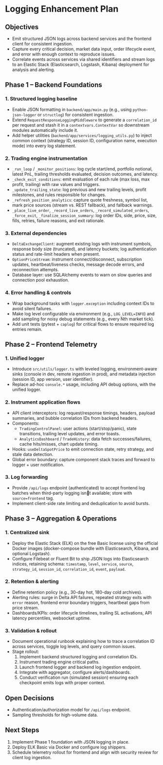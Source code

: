# Logging Enhancement Plan

## Objectives
- Emit structured JSON logs across backend services and the frontend client for consistent ingestion.
- Capture every critical decision, market data input, order lifecycle event, and error with enough context to reproduce issues.
- Correlate events across services via shared identifiers and stream logs to an Elastic Stack (Elasticsearch, Logstash, Kibana) deployment for analysis and alerting.

## Phase 1 – Backend Foundations

### 1. Structured logging baseline
- Enable JSON formatting in `backend/app/main.py` (e.g., using `python-json-logger` or `structlog`) for consistent ingestion.
- Extend `RequestResponseLoggingMiddleware` to generate a `correlation_id` per request and stash it in a `contextvars.ContextVar` so downstream modules automatically include it.
- Add helper utilities (`backend/app/services/logging_utils.py`) to inject common context (strategy ID, session ID, configuration name, execution mode) into every log statement.

### 2. Trading engine instrumentation
- `_run_loop` / `_monitor_positions`: log cycle start/end, portfolio notional, latest PnL, trailing thresholds evaluated, decision outcomes, and latency.
- `_check_exit_conditions`: emit evaluation of each rule (max loss, max profit, trailing) with raw values and triggers.
- `_update_trailing_state`: log previous and new trailing levels, profit milestones, and rules responsible for changes.
- `_refresh_position_analytics`: capture quote freshness, symbol list, mark price sources (stream vs. REST fallback), and fallback warnings.
- `_place_live_order`, `_record_live_orders`, `_record_simulated_orders`, `_force_exit`, `_finalize_session_summary`: log order IDs, side, price, size, fills, retries, failure reasons, and exit rationale.

### 3. External dependencies
- `DeltaExchangeClient`: augment existing logs with instrument symbols, response body size (truncated), and latency buckets; log authentication status and rate-limit headers when present.
- `OptionPriceStream`: instrument connect/disconnect, subscription updates, heartbeat/liveness checks, message decode errors, and reconnection attempts.
- Database layer: use SQLAlchemy events to warn on slow queries and connection pool exhaustion.

### 4. Error handling & controls
- Wrap background tasks with `logger.exception` including context IDs to avoid silent failures.
- Make log level configurable via environment (e.g., `LOG_LEVEL=INFO`) and add sampling for noisy debug statements (e.g., every Nth market tick).
- Add unit tests (pytest + `caplog`) for critical flows to ensure required log entries remain.

## Phase 2 – Frontend Telemetry

### 1. Unified logger
- Introduce `src/utils/logger.ts` with leveled logging, environment-aware sinks (console in dev, remote ingestion in prod), and metadata injection (session ID, app version, user identifier).
- Replace ad-hoc `console.*` usage, including API debug options, with the unified logger.

### 2. Instrument application flows
- API client interceptors: log request/response timings, headers, payload summaries, and bubble correlation IDs from backend headers.
- Components:
  - `TradingControlPanel`: user actions (start/stop/panic), state transitions, trailing level updates, and error toasts.
  - `AnalyticsDashboard` / `TradeHistory`: data fetch successes/failures, cache hits/misses, chart update timing.
- Hooks: `useDeltaSpotPrice` to emit connection state, retry strategy, and stale data detection.
- Global error boundary: capture component stack traces and forward to logger + user notification.

### 3. Log forwarding
- Provide `/api/logs` endpoint (authenticated) to accept frontend log batches when third-party logging isnt available; store with `source=frontend` tag.
- Implement client-side rate limiting and deduplication to avoid bursts.

## Phase 3 – Aggregation & Operations

### 1. Centralized sink
- Deploy the Elastic Stack (ELK) on the free Basic license using the official Docker images (docker-compose bundle with Elasticsearch, Kibana, and optional Logstash).
- Configure Filebeat or Fluent Bit to ship JSON logs into Elasticsearch indices, retaining schema: `timestamp`, `level`, `service`, `source`, `strategy_id`, `session_id`, `correlation_id`, `event`, `payload`.

### 2. Retention & alerting
- Define retention policy (e.g., 30-day hot, 180-day cold archives).
- Alerting rules: surge in Delta API failures, repeated strategy exits with `error` reason, frontend error boundary triggers, heartbeat gaps from price stream.
- Dashboards/KPIs: order lifecycle timelines, trailing SL activations, API latency percentiles, websocket uptime.

### 3. Validation & rollout
- Document operational runbook explaining how to trace a correlation ID across services, toggle log levels, and query common issues.
- Stage rollout:
  1. Implement backend structured logging and correlation IDs.
  2. Instrument trading engine critical paths.
  3. Launch frontend logger and backend log ingestion endpoint.
  4. Integrate with aggregator, configure alerts/dashboards.
  5. Conduct verification run (simulated session) ensuring each checkpoint emits logs with proper context.

## Open Decisions
- Authentication/authorization model for `/api/logs` endpoint.
- Sampling thresholds for high-volume data.

## Next Steps
1. Implement Phase 1 foundation with JSON logging in place.
2. Deploy ELK Basic via Docker and configure log shippers.
3. Schedule telemetry rollout for frontend and align with security review for client log ingestion.
